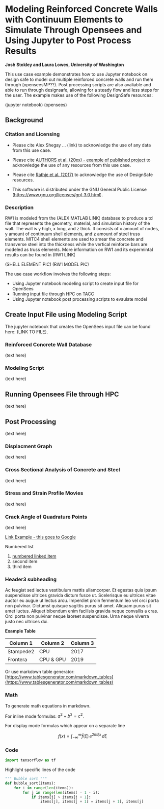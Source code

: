 # Modeling Reinforced Concrete Walls with Continuum Elements to Simulate Through Opensees and Using Jupyter to Post Process Results

**Josh Stokley and Laura Lowes, University of Washington**  

This use case example demonstrates how to use Jupyter notebook on design safe to model out multiple reinforced concrete walls and run them through (openseesMP??). 
Post processing scripts are also avaliable and able to run through designsafe, allowing for a steady flow and less steps for the user.  The example makes use of the following DesignSafe resources:

(jupyter notebook)
(opensees)

## Background 

### Citation and Licensing

* Please cite Alex Shegay ... (link) to acknowledge the use of any data from this use case.

* Please cite [AUTHORS et al. (20xx) - example of published project](https://doi.org/10.17603/ds2-3zdj-493) to acknowledge the use of any resources from this use case.

* Please cite [Rathje et al. (2017)](https://doi.org/10.1061/(ASCE)NH.1527-6996.0000246) to acknowledge the use of DesignSafe resources.  

* This software is distributed under the GNU General Public License (https://www.gnu.org/licenses/gpl-3.0.html).  

### Description 

RW1 is modeled  from the (ALEX MATLAB LINK) database to produce a tcl file that represents the geometry, material, and simulation history of the wall. The wall is y high, x long, and z thick. It consists of x amount of nodes, y amount of continuum shell elements, and z amount of steel truss elements. MITC4 shell elements are used to smear the concrete and transverse steel into the thickness while the vertical reinforce bars are modeled as truss elements. More information on RW1 and its expermintal results can be found in (RW1 LINK)

(SHELL ELEMENT PIC)
(RW1 MODEL PIC)

The use case workflow involves the following steps:

* Using Jupyter notebook modeling script to create input file for OpenSees
* Running input file through HPC on TACC
* Using Jupyter notebook post processing scripts to evaulate model


## Create Input File using Modeling Script

The jupyter notebook that creates the OpenSees input file can be found here: (LINK TO FILE).

### Reinforced Concrete Wall Database

(text here)

### Modeling Script 

(text here)


## Running Opensees File through HPC

(text here)


## Post Processing

(text here)

### Displacment Graph

(text here)

### Cross Sectional Analysis of Concrete and Steel

(text here)

### Stress and Strain Profile Movies

(text here)

### Crack Angle of Quadrature Points

(text here)







[Link Example - this goes to Google](https://www.google.com)

Numbered list 

1. [numbered linked item](https://maps.google.com)
2. second item
3. third item

### Header3 subheading

Ac feugiat sed lectus vestibulum mattis ullamcorper. Et egestas quis ipsum suspendisse ultrices gravida dictum fusce ut. Scelerisque eu ultrices vitae auctor eu augue ut lectus arcu.  Imperdiet proin fermentum leo vel orci porta non pulvinar. Dictumst quisque sagittis purus sit amet. Aliquam purus sit amet luctus. Aliquet bibendum enim facilisis gravida neque convallis a cras. Orci porta non pulvinar neque laoreet suspendisse. Urna neque viverra justo nec ultrices dui.

**Example Table**

| Column 1 | Column 2 | Column 3 |
|----------|----------|----------|
| Stampede2| CPU      | 2017     |     
| Frontera | CPU & GPU| 2019     |     

Or use markdown table generator: [https://www.tablesgenerator.com/markdown_tables](https://www.tablesgenerator.com/markdown_tables)


### Math

To generate math equations in markdown.

For inline mode formulas: $`a^2+b^2=c^2`$.

For display mode formulas which appear on a separate line
```math
f(x) = \int_{-\infty}^\infty
\hat f(\xi)\,e^{2 \pi i \xi x}
\,d\xi
```

### Code

``` python
import tensorflow as tf
```

Highlight specific lines of the code

``` python hl_lines="3 4"
""" Bubble sort """
def bubble_sort(items):
    for i in range(len(items)):
        for j in range(len(items) - 1 - i):
            if items[j] > items[j + 1]:
                items[j], items[j + 1] = items[j + 1], items[j]
```
